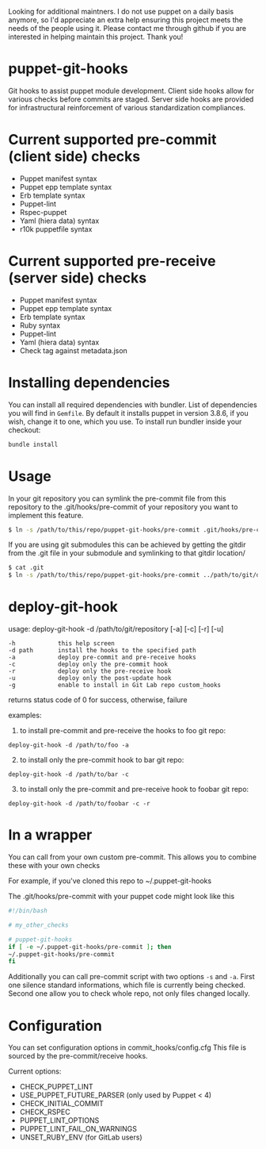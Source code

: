 Looking for additional maintners.  I do not use puppet on a daily basis anymore, so I'd appreciate an extra
help ensuring this project meets the needs of the people using it.  Please contact me through github if you
are interested in helping maintain this project.  Thank you!

puppet-git-hooks
================

Git hooks to assist puppet module development.  Client side hooks allow for various checks before commits are staged.  Server side hooks are provided for infrastructural reinforcement of various standardization compliances.

Current supported pre-commit (client side) checks
=================================================

* Puppet manifest syntax
* Puppet epp template syntax
* Erb template syntax
* Puppet-lint
* Rspec-puppet
* Yaml (hiera data) syntax
* r10k puppetfile syntax

Current supported pre-receive (server side) checks
==================================================

* Puppet manifest syntax
* Puppet epp template syntax
* Erb template syntax
* Ruby syntax
* Puppet-lint
* Yaml (hiera data) syntax
* Check tag against metadata.json

Installing dependencies
=======================

You can install all required dependencies with bundler. List of dependencies you will find in `Gemfile`. By default it installs puppet in version 3.8.6, if you wish, change it to one, which you use. To install run bundler inside your checkout: 

```bash
bundle install
```

Usage
=====

In your git repository you can symlink the pre-commit file from this repository to the .git/hooks/pre-commit of your repository you want to implement this feature.

```bash
$ ln -s /path/to/this/repo/puppet-git-hooks/pre-commit .git/hooks/pre-commit
```

If you are using git submodules this can be achieved by getting the gitdir from the .git file in your submodule and symlinking to that gitdir location/

```bash
$ cat .git
$ ln -s /path/to/this/repo/puppet-git-hooks/pre-commit ../path/to/git/dir/from/previous/command/hooks/pre-commit
```

deploy-git-hook
===============

  usage: deploy-git-hook -d /path/to/git/repository [-a] [-c] [-r] [-u]

    -h            this help screen
    -d path       install the hooks to the specified path
    -a            deploy pre-commit and pre-receive hooks
    -c            deploy only the pre-commit hook
    -r            deploy only the pre-receive hook
    -u            deploy only the post-update hook
    -g            enable to install in Git Lab repo custom_hooks

  returns status code of 0 for success, otherwise, failure

  examples:

  1) to install pre-commit and pre-receive the hooks to foo git repo:

    deploy-git-hook -d /path/to/foo -a

  2) to install only the pre-commit hook to bar git repo:

    deploy-git-hook -d /path/to/bar -c

  3) to install only the pre-commit and pre-receive hook to foobar git repo:

    deploy-git-hook -d /path/to/foobar -c -r

In a wrapper
===============
You can call from your own custom pre-commit. This allows you to combine these with your own checks

For example, if you've cloned this repo to ~/.puppet-git-hooks


The .git/hooks/pre-commit with your puppet code might look like this

```bash
#!/bin/bash

# my_other_checks

# puppet-git-hooks
if [ -e ~/.puppet-git-hooks/pre-commit ]; then
~/.puppet-git-hooks/pre-commit
fi
```

Additionally you can call pre-commit script with two options `-s` and `-a`. First one silence standard informations, which file is currently being checked. Second one allow you to check whole repo, not only files changed locally.

Configuration
===============
You can set configuration options in commit_hooks/config.cfg
This file is sourced by the pre-commit/receive hooks.

Current options:
* CHECK_PUPPET_LINT
* USE_PUPPET_FUTURE_PARSER (only used by Puppet < 4)
* CHECK_INITIAL_COMMIT
* CHECK_RSPEC
* PUPPET_LINT_OPTIONS
* PUPPET_LINT_FAIL_ON_WARNINGS
* UNSET_RUBY_ENV (for GitLab users)
